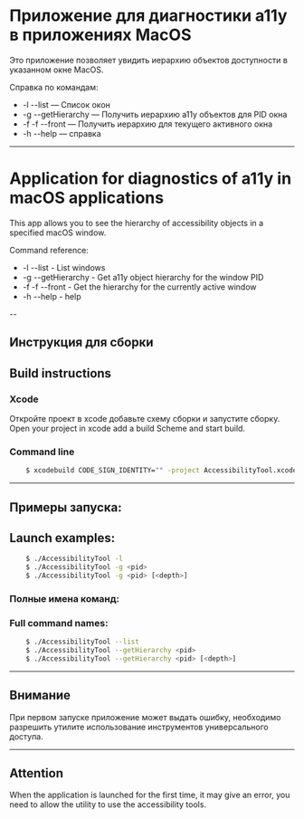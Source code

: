 #  Приложение для диагностики a11y в приложениях MacOS

Это приложение позволяет увидить иерархию объектов доступности в указанном окне MacOS.

Справка по командам:

* -l --list — Список окон
* -g  --getHierarchy — Получить иерархию a11y объектов для PID окна
* -f  -f --front — Получить иерархию для текущего активного окна
* -h  --help — справка

---

# Application for diagnostics of a11y in macOS applications

This app allows you to see the hierarchy of accessibility objects in a specified macOS window.

Command reference:

* -l --list - List windows
* -g --getHierarchy - Get a11y object hierarchy for the window PID
* -f -f --front - Get the hierarchy for the currently active window
* -h --help - help


--

## Инструкция для сборки
## Build instructions

### Xcode

Откройте проект в xcode добавьте схему сборки и запустите сборку.
Open your project in xcode add a build Scheme and start build.

### Command line

```bash
    $ xcodebuild CODE_SIGN_IDENTITY="" -project AccessibilityTool.xcodeproj
``````

---

## Примеры запуска:
## Launch examples:

```Bash
    $ ./AccessibilityTool -l
    $ ./AccessibilityTool -g <pid>
    $ ./AccessibilityTool -g <pid> [<depth>]
```

### Полные имена команд:
### Full command names:

```Bash
    $ ./AccessibilityTool --list
    $ ./AccessibilityTool --getHierarchy <pid>
    $ ./AccessibilityTool --getHierarchy <pid> [<depth>]
```

---

## Внимание
При первом запуске приложение может выдать ошибку, необходимо разрешить утилите использование инструментов универсального доступа.

---

## Attention
When the application is launched for the first time, it may give an error, you need to allow the utility to use the accessibility tools.